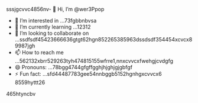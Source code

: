 sssjgcvvc4856nv- 👋 Hi, I’m @wer3Ppop
- 👀 I’m interested in ...73fgbbnbvsa
- 🌱 I’m currently learning ...12312
- 💞️ I’m looking to collaborate on ...ssdfsdf45423666636gtgt62hgn852265385963dssdsdf354454xcvcx89987jgh
- 📫 How to reach me ...562132xbrr529263tyh474815155wfrre1,nnxcvvcxfwehgjcvdgfg
- 😄 Pronouns: ...78bgg4744gfgffgghjhjghjgjgbfgf
- ⚡ Fun fact: ...sfd44487783gee54nnbggb5152hgnhgxcvvcx6
8559hyttt26
<!---jl456asdgjllm.lm45596969142vvv
wer3Ppop/wer3Ppop is a ✨ special ✨ repository 2because its `README.md` (this file) appears on your GitHub gfprofile.511520
You can click the Preview link to take a look at your changes.1441cbvxx
--->465htyncbv
